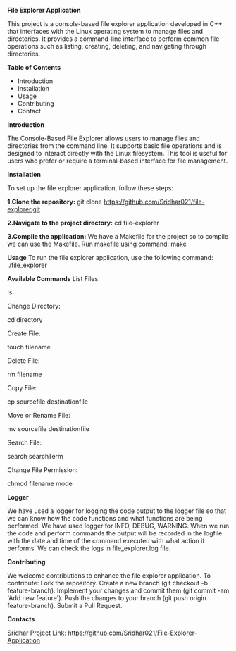 **File Explorer Application**

This project is a console-based file explorer application developed in C++ that interfaces with the Linux operating system to manage files and directories. It provides a command-line interface to perform common file operations such as listing, creating, deleting, and navigating through directories.

**Table of Contents**
- Introduction
- Installation
- Usage
- Contributing
- Contact

**Introduction**

The Console-Based File Explorer allows users to manage files and directories from the command line. It supports basic file operations and is designed to interact directly with the Linux filesystem. This tool is useful for users who prefer or require a terminal-based interface for file management.

**Installation**

To set up the file explorer application, follow these steps:

**1.Clone the repository:**
    git clone https://github.com/Sridhar021/file-explorer.git

**2.Navigate to the project directory:**
    cd file-explorer
    
**3.Compile the application:**
    We have a Makefile for the project so to compile we can use the Makefile.
    Run makefile using command:
    make

**Usage**
To run the file explorer application, use the following command:
./file_explorer

**Available Commands**
List Files:

ls

Change Directory:

cd directory

Create File:

touch filename

Delete File:

rm filename

Copy File:

cp sourcefile destinationfile

Move or Rename File:

mv sourcefile destinationfile

Search File:

search searchTerm

Change File Permission:

chmod filename mode

**Logger**

We have used a logger for logging the code output to the logger file so that we can know how the code functions and what functions are being performed.
We have used logger for INFO, DEBUG, WARNING.
When we run the code and perform commands the output will be recorded in the logfile with the date and time of the command executed with what action it performs.
We can check the logs in file_explorer.log file.


**Contributing**

We welcome contributions to enhance the file explorer application. To contribute:
 Fork the repository.
 Create a new branch (git checkout -b feature-branch).
 Implement your changes and commit them (git commit -am 'Add new feature').
 Push the changes to your branch (git push origin feature-branch).
 Submit a Pull Request.

**Contacts**

Sridhar
Project Link: https://github.com/Sridhar021/File-Explorer-Application
